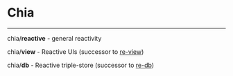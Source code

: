 # Chia

-----

chia/**reactive** - general reactivity

chia/**view** - Reactive UIs (successor to [re-view](https://re-view.io))

chia/**db** - Reactive triple-store (successor to [re-db](https://github.com/braintripping/re-view/tree/master/re_db))

